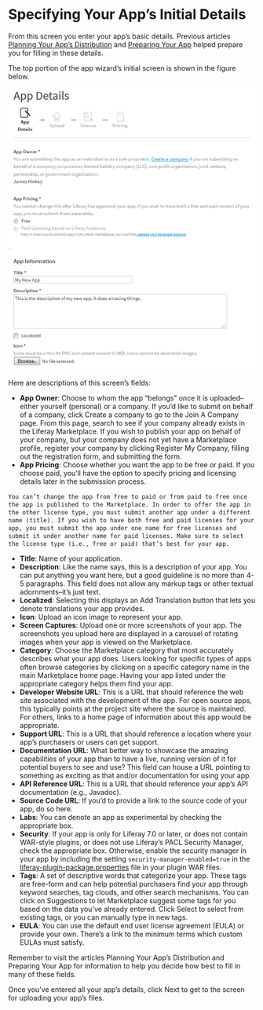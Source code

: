 # Specifying Your App’s Initial Details

From this screen you enter your app’s basic details. Previous articles [Planning Your App’s Distribution](../planning-your-app's-distribution.md) and [Preparing Your App](../preparing-your-app.md) helped prepare you for filling in these details.

The top portion of the app wizard’s initial screen is shown in the figure below.

![The app wizard lets you add details about your app, an icon, and screen shots. Scroll down further to see options for specifying relevant URLs, adding tags, and specifying the editions of Liferay that your app supports](./specifying-your-apps-initial-details/images/01.png)

Here are descriptions of this screen’s fields:

* **App Owner**: Choose to whom the app “belongs” once it is uploaded–either yourself (personal) or a company. If you’d like to submit on behalf of a company, click Create a company to go to the Join A Company page. From this page, search to see if your company already exists in the Liferay Marketplace. If you wish to publish your app on behalf of your company, but your company does not yet have a Marketplace profile, register your company by clicking Register My Company, filling out the registration form, and submitting the form.
* **App Pricing**: Choose whether you want the app to be free or paid. If you choose paid, you’ll have the option to specify pricing and licensing details later in the submission process.

```{Important} 
You can’t change the app from free to paid or from paid to free once the app is published to the Marketplace. In order to offer the app in the other license type, you must submit another app under a different name (title). If you wish to have both free and paid licenses for your app, you must submit the app under one name for free licenses and submit it under another name for paid licenses. Make sure to select the license type (i.e., free or paid) that’s best for your app.
```
    
* **Title**: Name of your application.
* **Description**: Like the name says, this is a description of your app. You can put anything you want here, but a good guideline is no more than 4-5 paragraphs. This field does not allow any markup tags or other textual adornments–it’s just text.
* **Localized**: Selecting this displays an Add Translation button that lets you denote translations your app provides.
* **Icon**: Upload an icon image to represent your app.
* **Screen Captures**: Upload one or more screenshots of your app. The screenshots you upload here are displayed in a carousel of rotating images when your app is viewed on the Marketplace.
* **Category**: Choose the Marketplace category that most accurately describes what your app does. Users looking for specific types of apps often browse categories by clicking on a specific category name in the main Marketplace home page. Having your app listed under the appropriate category helps them find your app.
* **Developer Website URL**: This is a URL that should reference the web site associated with the development of the app. For open source apps, this typically points at the project site where the source is maintained. For others, links to a home page of information about this app would be appropriate.
* **Support URL**: This is a URL that should reference a location where your app’s purchasers or users can get support.
* **Documentation URL**: What better way to showcase the amazing capabilities of your app than to have a live, running version of it for potential buyers to see and use? This field can house a URL pointing to something as exciting as that and/or documentation for using your app.
* **API Reference URL**: This is a URL that should reference your app’s API documentation (e.g., Javadoc).
* **Source Code URL**: If you’d to provide a link to the source code of your app, do so here.
* **Labs**: You can denote an app as experimental by checking the appropriate box.
* **Security**: If your app is only for Liferay 7.0 or later, or does not contain WAR-style plugins, or does not use Liferay’s PACL Security Manager, check the appropriate box. Otherwise, enable the security manager in your app by including the setting `security-manager-enabled=true` in the [liferay-plugin-package.properties](https://docs.liferay.com/portal/6.2/propertiesdoc/liferay-plugin-package_6_2_0.properties.html) file in your plugin WAR files.
* **Tags**: A set of descriptive words that categorize your app. These tags are free-form and can help potential purchasers find your app through keyword searches, tag clouds, and other search mechanisms. You can click on Suggestions to let Marketplace suggest some tags for you based on the data you’ve already entered. Click Select to select from existing tags, or you can manually type in new tags.
* **EULA**: You can use the default end user license agreement (EULA) or provide your own. There’s a link to the minimum terms which custom EULAs must satisfy.

Remember to visit the articles Planning Your App’s Distribution and Preparing Your App for information to help you decide how best to fill in many of these fields.

Once you’ve entered all your app’s details, click Next to get to the screen for uploading your app’s files.

